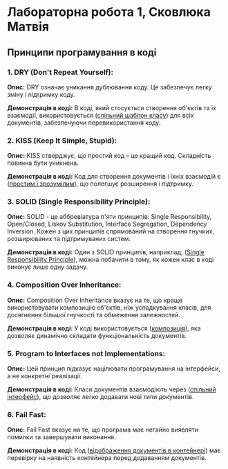 # Лабораторна робота 1, Сковлюка Матвія

## Принципи програмування в коді

### 1. DRY (Don't Repeat Yourself):

**Опис:**
DRY означає уникання дублювання коду. Це забезпечує легку зміну і підтримку коду.

**Демонстрація в коді:**
В коді, який стосується створення об'єктів та їх взаємодії, використовується ([спільний шаблон класу](https://github.com/SkovliukMatviy/KPZ_Skovliuk_Matviy/blob/main/Lab1/documents.js#L2)) для всіх документів, забезпечуючи перевикористання коду.

### 2. KISS (Keep It Simple, Stupid):

**Опис:**
KISS стверджує, що простий код – це кращий код. Складність повинна бути уникнена.

**Демонстрація в коді:**
Код для створення документів і їхніх взаємодій є ([простим і зрозумілим](https://github.com/SkovliukMatviy/KPZ_Skovliuk_Matviy/blob/main/Lab1/documents.js#L14)), що полегшує розширення і підтримку.

### 3. SOLID (Single Responsibility Principle):

**Опис:**
SOLID - це аббревіатура п'яти принципів: Single Responsibility, Open/Closed, Liskov Substitution, Interface Segregation, Dependency Inversion. Кожен з цих принципів спрямований на створення гнучких, розширюваних та підтримуваних систем.

**Демонстрація в коді:**
Один з SOLID принципів, наприклад, ([Single Responsibility Principle](https://github.com/SkovliukMatviy/KPZ_Skovliuk_Matviy/blob/main/Lab1/documents.js#L22)), можна побачити в тому, як кожен клас в коді виконує лише одну задачу.

### 4. Composition Over Inheritance:

**Опис:**
Composition Over Inheritance вказує на те, що краще використовувати композицію об'єктів, ніж успадкування класів, для досягнення більшої гнучкості та обмеження залежностей.

**Демонстрація в коді:**
У коді використовується ([композиція](https://github.com/SkovliukMatviy/KPZ_Skovliuk_Matviy/blob/main/Lab1/documents.js#L2)), яка дозволяє динамічно складати функціональність документів.

### 5. Program to Interfaces not Implementations:

**Опис:**
Цей принцип підказує націлювати програмування на інтерфейси, а не конкретні реалізації.

**Демонстрація в коді:**
Класи документів взаємодіють через ([спільний інтерфейс](https://github.com/SkovliukMatviy/KPZ_Skovliuk_Matviy/blob/main/Lab1/documents.js#L2)), що дозволяє легко додавати нові типи документів.

### 6. Fail Fast:

**Опис:**
Fail Fast вказує на те, що програма має негайно виявляти помилки та завершувати виконання.

**Демонстрація в коді:**
Код ([відображення документів в контейнері](https://github.com/SkovliukMatviy/KPZ_Skovliuk_Matviy/blob/main/Lab1/documents.js#L42)) має перевірку на наявність контейнера перед додаванням документів.
